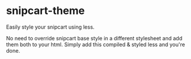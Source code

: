 snipcart-theme
==============

Easily style your snipcart using less.

No need to override snipcart base style in a different stylesheet and add them both to your html.
Simply add this compiled & styled less and you're done.

